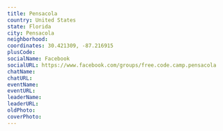 ```yaml
---
title: Pensacola
country: United States
state: Florida
city: Pensacola
neighborhood: 
coordinates: 30.421309, -87.216915
plusCode:
socialName: Facebook
socialURL: https://www.facebook.com/groups/free.code.camp.pensacola
chatName:
chatURL:
eventName:
eventURL:
leaderName:
leaderURL:
oldPhoto: 
coverPhoto:
---
```

